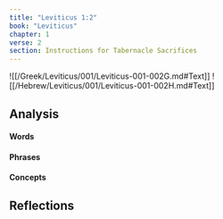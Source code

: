 ```yaml
---
title: "Leviticus 1:2"
book: "Leviticus"
chapter: 1
verse: 2
section: Instructions for Tabernacle Sacrifices
---
```

![[/Greek/Leviticus/001/Leviticus-001-002G.md#Text]]
![[/Hebrew/Leviticus/001/Leviticus-001-002H.md#Text]]

## Analysis

#### Words

#### Phrases

#### Concepts

## Reflections

